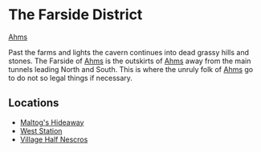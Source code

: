 # The Farside District
[Ahms](../Ahms%20Overview.md)

Past the farms and lights the cavern continues into dead grassy hills and stones. The Farside of [Ahms](../Ahms%20Overview.md) is the outskirts of [Ahms](../Ahms%20Overview.md) away from the main tunnels leading North and South. This is where the unruly folk of [Ahms](../Ahms%20Overview.md) go to do not so legal things if necessary.

## Locations
- [Maltog's Hideaway](Maltog's%20Hideaway.md)
- [West Station](West%20Station.md)
- [Village Half Nescros](Village%20Half%20Nescros.md)